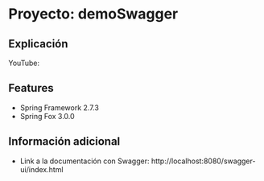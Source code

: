 # Proyecto: demoSwagger

## Explicación
YouTube: 

## Features
* Spring Framework 2.7.3
* Spring Fox 3.0.0

## Información adicional
* Link a la documentación con Swagger: http://localhost:8080/swagger-ui/index.html
